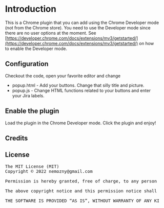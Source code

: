 # Introduction
This is a Chrome plugin that you can add using the Chrome Developer mode (not from the Chrome store). You need to use the Developer mode since there are no user options at the moment.
See [https://developer.chrome.com/docs/extensions/mv3/getstarted/](https://developer.chrome.com/docs/extensions/mv3/getstarted/) on how to enable the Developer mode.

## Configuration
Checkout the code, open your favorite editor and change
* popup.html - Add your buttons. Change that silly title and picture.
* popup.js - Change HTML functions related to your buttons and enter your Jira labels.

## Enable the plugin
Load the plugin in the Chrome Developer mode.
Click the plugin and enjoy!

## Credits


## License
<pre>
The MIT License (MIT)
Copyright © 2022 nemozny@gmail.com

Permission is hereby granted, free of charge, to any person obtaining a copy of this software and associated documentation files (the “Software”), to deal in the Software without restriction, including without limitation the rights to use, copy, modify, merge, publish, distribute, sublicense, and/or sell copies of the Software, and to permit persons to whom the Software is furnished to do so, subject to the following conditions:

The above copyright notice and this permission notice shall be included in all copies or substantial portions of the Software.

THE SOFTWARE IS PROVIDED “AS IS”, WITHOUT WARRANTY OF ANY KIND, EXPRESS OR IMPLIED, INCLUDING BUT NOT LIMITED TO THE WARRANTIES OF MERCHANTABILITY, FITNESS FOR A PARTICULAR PURPOSE AND NONINFRINGEMENT. IN NO EVENT SHALL THE AUTHORS OR COPYRIGHT HOLDERS BE LIABLE FOR ANY CLAIM, DAMAGES OR OTHER LIABILITY, WHETHER IN AN ACTION OF CONTRACT, TORT OR OTHERWISE, ARISING FROM, OUT OF OR IN CONNECTION WITH THE SOFTWARE OR THE USE OR OTHER DEALINGS IN THE SOFTWARE.
</pre>